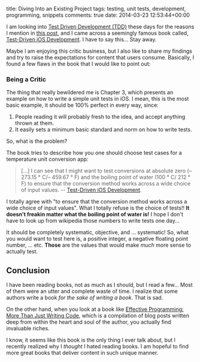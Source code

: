 title: Diving Into an Existing Project
tags: testing, unit tests, development, programming, snippets
comments: true
date: 2014-03-23 12:53:44+00:00

I am looking into [Test Driven Development (TDD)](http://en.wikipedia.org/wiki/Test-driven_development) these days for the reasons I mention in [this post]({filename}2014-03-23-writing-unit-tests.md), and I came across a seemingly famous book called, [Test-Driven iOS Development](http://www.amazon.com/Test-Driven-iOS-Development-Developers-Library/dp/0321774183). I have to say this... Stay away.

Maybe I am enjoying this critic business, but I also like to share my findings and try to raise the expectations for content that users consume. Basically, I found a few flaws in the book that I would like to point out:

### Being a Critic

The thing that really bewildered me is Chapter 3, which presents an example on how to write a simple unit tests in iOS. I mean, this is the most basic example, it should be 100% perfect in every way, since:

1. People reading it will probably fresh to the idea, and accept anything thrown at them.
2. It easily sets a minimum basic standard and norm on how to write tests.

So, what is the problem?

The book tries to describe how you one should choose test cases for a temperature unit conversion app:

> [...] I can see that I might want to test conversions at absolute zero (– 273.15 ° C/– 459.67 ° F) and the boiling point of water (100 ° C/ 212 ° F) to ensure that the conversion method works across a wide choice of input values.
> -- [Test-Driven iOS Development](http://www.amazon.com/Test-Driven-iOS-Development-Developers-Library/dp/0321774183).

I totally agree with "to ensure that the conversion method works across a wide choice of input values". What I totally refuse is the choice of tests!! __It doesn't freakin matter what the boiling point of water is!__ I hope I don't have to look up from wikipedia those numbers to write tests one day...

It should be completely systematic, objective, and ... systematic! So, what you would want to test here is, a positive integer, a negative floating point number, ... etc. __Those__ are the values that would make _much_ more sense to actually test.

## Conclusion

I have been reading books, not as much as I should, but I read a few... Most of them were an utter and complete waste of time. I realize that some authors write a book _for the sake of writing a book_. That is sad.

On the other hand, when you look at a book like [Effective Programming: More Than Just Writing Code](http://www.hyperink.com/Effective-Programming-More-Than-Writing-Code-b1559), which is a compilation of blog posts written deep from within the heart and soul of the author, you actually find invaluable riches.

I know, it seems like this book is the only thing I ever talk about, but I recently realized why I _thought_ I hated reading books. I am hopeful to find more great books that deliver content in such unique manner.
